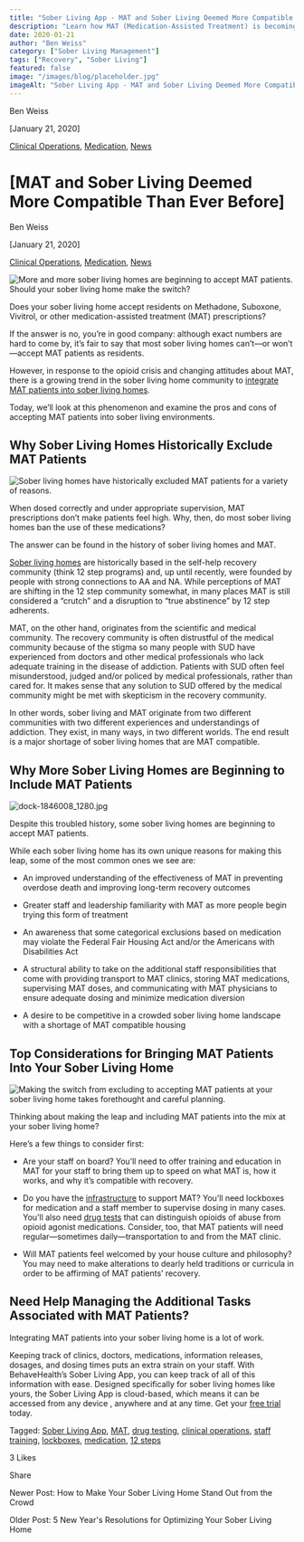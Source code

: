 ```yaml
---
title: "Sober Living App - MAT and Sober Living Deemed More Compatible Than Ever Before"
description: "Learn how MAT (Medication-Assisted Treatment) is becoming more compatible with sober living, enhancing support for recovery journeys."
date: 2020-01-21
author: "Ben Weiss"
category: ["Sober Living Management"]
tags: ["Recovery", "Sober Living"]
featured: false
image: "/images/blog/placeholder.jpg"
imageAlt: "Sober Living App - MAT and Sober Living Deemed More Compatible Than Ever Before"
---
```


Ben Weiss

[January 21, 2020]

[Clinical Operations](/sober-living-app-blog/category/Clinical+Operations), [Medication](/sober-living-app-blog/category/Medication), [News](/sober-living-app-blog/category/News)

#  [MAT and Sober Living Deemed More Compatible Than Ever Before]

Ben Weiss

[January 21, 2020]

[Clinical Operations](/sober-living-app-blog/category/Clinical+Operations), [Medication](/sober-living-app-blog/category/Medication), [News](/sober-living-app-blog/category/News)

![More and more sober living homes are beginning to accept MAT patients. Should your sober living home make the switch?](/images/blog/mat-and-sober-living-deemed-more-compatible-than-ever-before/woman_in_a_glowing_sunset.png)

Does your sober living home accept residents on Methadone, Suboxone, Vivitrol, or other medication-assisted treatment (MAT) prescriptions? 

If the answer is no, you’re in good company: although exact numbers are hard to come by, it’s fair to say that most sober living homes can’t—or won’t—accept MAT patients as residents. 

However, in response to the opioid crisis and changing attitudes about MAT, there is a growing trend in the sober living home community to [integrate MAT patients into sober living homes](https://narronline.org/wp-content/uploads/2019/03/NARR-C4-NCBH_MAR-RH-Brief.pdf). 

Today, we’ll look at this phenomenon and examine the pros and cons of accepting MAT patients into sober living environments.

## Why Sober Living Homes Historically Exclude MAT Patients

![Sober living homes have historically excluded MAT patients for a variety of reasons.](/images/blog/mat-and-sober-living-deemed-more-compatible-than-ever-before/keep_out_sign.png)

When dosed correctly and under appropriate supervision, MAT prescriptions don’t make patients feel high. Why, then, do most sober living homes ban the use of these medications? 

The answer can be found in the history of sober living homes and MAT. 

[Sober living homes](https://soberlivingapp.com/sober-living-app-blog/2019/5/13/you-opened-a-sober-living-homenow-what) are historically based in the self-help recovery community (think 12 step programs) and, up until recently, were founded by people with strong connections to AA and NA. While perceptions of MAT are shifting in the 12 step community somewhat, in many places MAT is still considered a “crutch” and a disruption to “true abstinence” by 12 step adherents.

MAT, on the other hand, originates from the scientific and medical community. The recovery community is often distrustful of the medical community because of the stigma so many people with SUD have experienced from doctors and other medical professionals who lack adequate training in the disease of addiction. Patients with SUD often feel misunderstood, judged and/or policed by medical professionals, rather than cared for. It makes sense that any solution to SUD offered by the medical community might be met with skepticism in the recovery community. 

In other words, sober living and MAT originate from two different communities with two different experiences and understandings of addiction. They exist, in many ways, in two different worlds. The end result is a major shortage of sober living homes that are MAT compatible. 

## Why More Sober Living Homes are Beginning to Include MAT Patients  

![dock-1846008_1280.jpg](/images/blog/mat-and-sober-living-deemed-more-compatible-than-ever-before/dock-1846008_1280.jpg)

Despite this troubled history, some sober living homes are beginning to accept MAT patients. 

While each sober living home has its own unique reasons for making this leap, some of the most common ones we see are: 

  * An improved understanding of the effectiveness of MAT in preventing overdose death and improving long-term recovery outcomes

  * Greater staff and leadership familiarity with MAT as more people begin trying this form of treatment

  * An awareness that some categorical exclusions based on medication may violate the Federal Fair Housing Act and/or the Americans with Disabilities Act

  * A structural ability to take on the additional staff responsibilities that come with providing transport to MAT clinics, storing MAT medications, supervising MAT doses, and communicating with MAT physicians to ensure adequate dosing and minimize medication diversion

  * A desire to be competitive in a crowded sober living home landscape with a shortage of MAT compatible housing

## Top Considerations for Bringing MAT Patients Into Your Sober Living Home 

![Making the switch from excluding to accepting MAT patients at your sober living home takes forethought and careful planning.](/images/blog/mat-and-sober-living-deemed-more-compatible-than-ever-before/thinking_on_paper.png)

Thinking about making the leap and including MAT patients into the mix at your sober living home? 

Here’s a few things to consider first: 

  * Are your staff on board? You’ll need to offer training and education in MAT for your staff to bring them up to speed on what MAT is, how it works, and why it’s compatible with recovery. 

  * Do you have the [infrastructure](https://soberlivingapp.com/sober-living-app-blog/2019/6/12/whyd4uddqueuvptcntx0w73kfku109) to support MAT? You’ll need lockboxes for medication and a staff member to supervise dosing in many cases. You’ll also need [drug tests](https://soberlivingapp.com/sober-living-app-blog/2019/12/17/how-to-streamline-drug-testing-at-your-sober-living-home) that can distinguish opioids of abuse from opioid agonist medications. Consider, too, that MAT patients will need regular—sometimes daily—transportation to and from the MAT clinic. 

  * Will MAT patients feel welcomed by your house culture and philosophy? You may need to make alterations to dearly held traditions or curricula in order to be affirming of MAT patients’ recovery. 

## Need Help Managing the Additional Tasks Associated with MAT Patients? 

Integrating MAT patients into your sober living home is a lot of work. 

Keeping track of clinics, doctors, medications, information releases, dosages, and dosing times puts an extra strain on your staff. With BehaveHealth’s Sober Living App, you can keep track of all of this information with ease. Designed specifically for sober living homes like yours, the Sober Living App is cloud-based, which means it can be accessed from any device , anywhere and at any time. Get your [free trial](https://behavehealth.com/get-started) today.  

Tagged: [Sober Living App](/sober-living-app-blog/tag/Sober+Living+App), [MAT](/sober-living-app-blog/tag/MAT), [drug testing](https://soberlivingapp.com/sober-living-app-blog/tag/drug+testing), [clinical operations](https://soberlivingapp.com/sober-living-app-blog/tag/clinical+operations), [staff training](https://soberlivingapp.com/sober-living-app-blog/tag/staff+training), [lockboxes](/sober-living-app-blog/tag/lockboxes), [medication](/sober-living-app-blog/tag/medication), [12 steps](https://soberlivingapp.com/sober-living-app-blog/tag/12+steps)

3 Likes

Share

Newer Post: How to Make Your Sober Living Home Stand Out from the Crowd

Older Post: 5 New Year's Resolutions for Optimizing Your Sober Living Home 